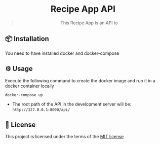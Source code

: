 <div align="center">
  <h1>Recipe App API</h1>
  <blockquote>This Recipe App is an API to </blockquote>
</div>

## 📦 Installation

You need to have installed docker and docker-compose

## ⚙️ Usage

Execute the following command to create the docker image and run it in a docker container locally

```
docker-compose up
```

- The root path of the API in the development server will be: `http://127.0.0.1:8000/api/`

## 📝 License

This project is licensed under the terms of the
[MIT license](/LICENSE)

